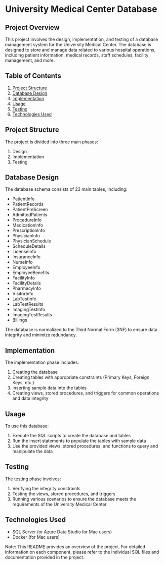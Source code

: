 # University Medical Center Database

## Project Overview

This project involves the design, implementation, and testing of a database management system for the University Medical Center. The database is designed to store and manage data related to various hospital operations, including patient information, medical records, staff schedules, facility management, and more.

## Table of Contents

1. [Project Structure](#project-structure)
2. [Database Design](#database-design)
3. [Implementation](#implementation)
4. [Usage](#usage)
5. [Testing](#testing)
6. [Technologies Used](#technologies-used)

## Project Structure

The project is divided into three main phases:

1. Design
2. Implementation
3. Testing

## Database Design

The database schema consists of 23 main tables, including:

- PatientInfo
- PatientRecords
- PatientPreScreen
- AdmittedPatients
- ProcedureInfo
- MedicationInfo
- PrescriptionInfo
- PhysicianInfo
- PhysicianSchedule
- ScheduleDetails
- LicenseInfo
- InsuranceInfo
- NurseInfo
- EmployeeInfo
- EmployeeBenefits
- FacilityInfo
- FacilityDetails
- PharmacyInfo
- VisitorInfo
- LabTestInfo
- LabTestResults
- ImagingTestInfo
- ImagingTestResults
- Billings

The database is normalized to the Third Normal Form (3NF) to ensure data integrity and minimize redundancy.

## Implementation

The implementation phase includes:

1. Creating the database
2. Creating tables with appropriate constraints (Primary Keys, Foreign Keys, etc.)
3. Inserting sample data into the tables
4. Creating views, stored procedures, and triggers for common operations and data integrity

## Usage

To use this database:

1. Execute the SQL scripts to create the database and tables
2. Run the insert statements to populate the tables with sample data
3. Use the provided views, stored procedures, and functions to query and manipulate the data

## Testing

The testing phase involves:

1. Verifying the integrity constraints
2. Testing the views, stored procedures, and triggers
3. Running various scenarios to ensure the database meets the requirements of the University Medical Center

## Technologies Used

- SQL Server (or Azure Data Studio for Mac users)
- Docker (for Mac users)

Note: This README provides an overview of the project. For detailed information on each component, please refer to the individual SQL files and documentation provided in the project.